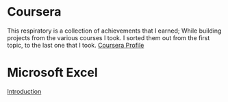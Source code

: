 # Coursera

This respiratory is a collection of achievements that I earned; While building projects 
from the various courses I took. I sorted them out from the first topic, to the last one that I took.
     [Coursera Profile](https://www.coursera.org/user/bddbaa1343eecdcf92f237128602c464)
# Microsoft Excel
  [Introduction]()
